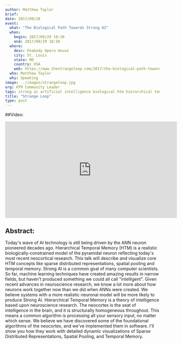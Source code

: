 ```yaml
---
author: Matthew Taylor
brief:
date: 2017/09/28
event:
  what: "The Biological Path Towards Strong AI"
  when:
    begin: 2017/09/29 10:10
    end: 2017/09/29 10:50
  where:
    desc: Peabody Opera House
    city: St. Louis
    state: MO
    country: USA
    web: https://www.thestrangeloop.com/2017/the-biological-path-towards-strong-ai.html
  who: Matthew Taylor
  why: Speaking
image: ../images/strangeloop.jpg
org: HTM Community Leader
tags: strong ai artificial intelligence biological htm hierarchical temporal memory computing strangeloop brain
title: "Strange Loop"
type: post
---
```


##Video:
<iframe width="560" height="315" src="https://www.youtube.com/embed/c6U4yBfELpU" frameborder="0" gesture="media" allow="encrypted-media" allowfullscreen></iframe>

## Abstract:

Today's wave of AI technology is still being driven by the ANN neuron pioneered
decades ago. Hierarchical Temporal Memory (HTM) is a realistic
biologically-constrained model of the pyramidal neuron reflecting today's most
recent neocortical research. This talk will describe and visualize core HTM
concepts like sparse distributed representations, spatial pooling and temporal
memory. Strong AI is a common goal of many computer scientists. So far, machine
learning techniques have created amazing results in narrow fields, but haven't
produced something we could all call "intelligent". Given recent advances in
neuroscience research, we know a lot more about how neurons work together now
than we did when ANNs were created. We believe systems with a more realistic
neuronal model will be more likely to produce Strong AI. Hierarchical Temporal
Memory is a theory of intelligence based upon neuroscience research. The
neocortex is the seat of intelligence in the brain, and it is structurally
homogeneous throughout. This means a common algorithm is processing all your
sensory input, no matter which sense. We believe we have discovered some of the
foundational algorithms of the neocortex, and we've implemented them in
software. I'll show you how they work with detailed dynamic visualizations of
Sparse Distributed Representations, Spatial Pooling, and Temporal Memory.
